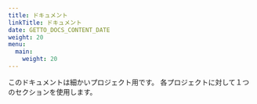 ```yaml
---
title: ドキュメント
linkTitle: ドキュメント
date: GETTO_DOCS_CONTENT_DATE
weight: 20
menu:
  main:
    weight: 20
---
```


このドキュメントは細かいプロジェクト用です。
各プロジェクトに対して１つのセクションを使用します。
